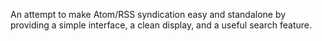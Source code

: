 An attempt to make Atom/RSS syndication easy and standalone by providing a simple interface, a clean display, and a useful search feature.